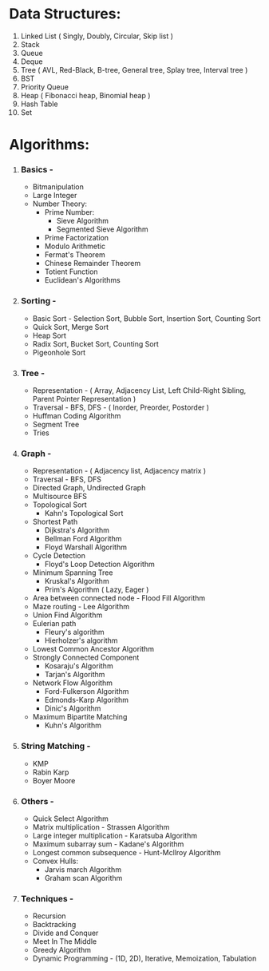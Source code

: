 # Data Structures:

1. Linked List ( Singly, Doubly, Circular, Skip list )
2. Stack
3. Queue
4. Deque
5. Tree ( AVL, Red-Black, B-tree, General tree, Splay tree, Interval tree )
6. BST
7. Priority Queue
8. Heap ( Fibonacci heap, Binomial heap )
9. Hash Table
10. Set

# Algorithms:

1. ### Basics -

   - Bitmanipulation
   - Large Integer
   - Number Theory:
     - Prime Number:
       - Sieve Algorithm
       - Segmented Sieve Algorithm
     - Prime Factorization
     - Modulo Arithmetic
     - Fermat's Theorem
     - Chinese Remainder Theorem
     - Totient Function
     - Euclidean's Algorithms

2. ### Sorting -

   - Basic Sort - Selection Sort, Bubble Sort, Insertion Sort, Counting Sort
   - Quick Sort, Merge Sort
   - Heap Sort
   - Radix Sort, Bucket Sort, Counting Sort
   - Pigeonhole Sort

3. ### Tree -

   - Representation - ( Array, Adjacency List, Left Child-Right Sibling, Parent Pointer Representation )
   - Traversal - BFS, DFS - ( Inorder, Preorder, Postorder )
   - Huffman Coding Algorithm
   - Segment Tree
   - Tries

4. ### Graph -

   - Representation - ( Adjacency list, Adjacency matrix )
   - Traversal - BFS, DFS
   - Directed Graph, Undirected Graph
   - Multisource BFS
   - Topological Sort
     - Kahn's Topological Sort
   - Shortest Path
     - Dijkstra's Algorithm
     - Bellman Ford Algorithm
     - Floyd Warshall Algorithm
   - Cycle Detection
     - Floyd's Loop Detection Algorithm
   - Minimum Spanning Tree
     - Kruskal's Algorithm
     - Prim's Algorithm ( Lazy, Eager )
   - Area between connected node - Flood Fill Algorithm
   - Maze routing - Lee Algorithm
   - Union Find Algorithm
   - Eulerian path
     - Fleury's algorithm
     - Hierholzer's algorithm
   - Lowest Common Ancestor Algorithm
   - Strongly Connected Component
     - Kosaraju's Algorithm
     - Tarjan's Algorithm
   - Network Flow Algorithm
     - Ford-Fulkerson Algorithm
     - Edmonds-Karp Algorithm
     - Dinic's Algorithm
   - Maximum Bipartite Matching
     - Kuhn's Algorithm

5. ### String Matching -

   - KMP
   - Rabin Karp
   - Boyer Moore

6. ### Others -

   - Quick Select Algorithm
   - Matrix multiplication - Strassen Algorithm
   - Large integer multiplication - Karatsuba Algorithm
   - Maximum subarray sum - Kadane's Algorithm
   - Longest common subsequence - Hunt-Mcllroy Algorithm
   - Convex Hulls:
     - Jarvis march Algorithm
     - Graham scan Algorithm

7. ### Techniques -
   - Recursion
   - Backtracking
   - Divide and Conquer
   - Meet In The Middle
   - Greedy Algorithm
   - Dynamic Programming - (1D, 2D), Iterative, Memoization, Tabulation

